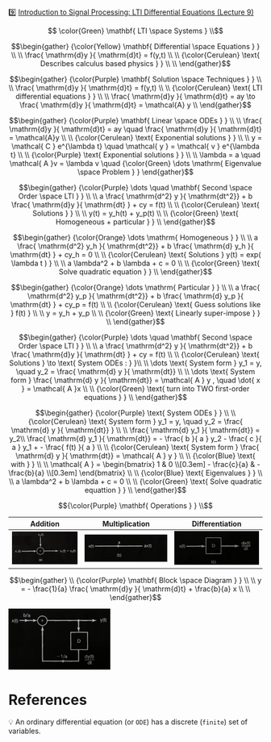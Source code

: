 :nine: [Introduction to Signal Processing: LTI Differential Equations (Lecture 9)](https://youtu.be/DEXuVeMfJl8)

```math
   \color{Green} \mathbf{ LTI \space Systems  } \\
```

```math
\begin{gather}
   {\color{Yellow} \mathbf{ Differential \space Equations } } \\
    \\
    \frac{ \mathrm{d}y }{ \mathrm{d}t} = f(y,t) \\
    \\
   {\color{Cerulean} \text{ Describes calculus based physics } } \\
    \\
\end{gather}
```

```math
\begin{gather}
   {\color{Purple} \mathbf{ Solution \space Techniques } } \\
    \\
    \frac{ \mathrm{d}y }{ \mathrm{d}t} = f(y,t) \\
    \\
   {\color{Cerulean} \text{ LTI differential equations } } \\
    \\
    \frac{ \mathrm{d}y }{ \mathrm{d}t} = ay \to \frac{ \mathrm{d}y }{ \mathrm{d}t} = \mathcal{A} y \\
\end{gather}
```

```math
\begin{gather}
   {\color{Purple} \mathbf{ Linear \space ODEs } } \\
    \\
    \frac{ \mathrm{d}y }{ \mathrm{d}t} = ay \quad \frac{ \mathrm{d}y }{ \mathrm{d}t} = \mathcal{A}y \\
    \\
   {\color{Cerulean} \text{ Exponential solutions } } \\
    \\
    y = \mathcal{ C } e^{\lambda t} \quad \mathcal{ y } = \mathcal{ v } e^{\lambda t} \\
    \\
   {\color{Purple} \text{ Exponential solutions } } \\
    \\
    \lambda = a \quad \mathcal{ A }v = \lambda v \quad {\color{Green} \dots \mathrm{ Eigenvalue \space Problem } }
\end{gather}
```

```math
\begin{gather}
   {\color{Purple} \dots \quad \mathbf{ Second \space Order \space LTI } } \\
    \\
    a \frac{ \mathrm{d^2} y }{ \mathrm{dt^2}} + b \frac{ \mathrm{d}y }{ \mathrm{dt} } + cy = f(t) \\
    \\
   {\color{Cerulean} \text{ Solutions } } \\
    \\
    y(t) = y_h(t) + y_p(t) \\
    \\
   {\color{Green} \text{ Homogeneous + particular } } \\
\end{gather}
```

```math
\begin{gather}
   {\color{Orange} \dots \mathrm{ Homogeneous } } \\
    \\
    a \frac{ \mathrm{d^2} y_h }{ \mathrm{dt^2}} + b \frac{ \mathrm{d} y_h }{ \mathrm{dt} } + cy_h = 0 \\
    \\
   {\color{Cerulean} \text{ Solutions } y(t) = exp( \lambda t ) } \\
    \\
    a \lambda^2 + b \lambda + c = 0 \\
    \\
   {\color{Green} \text{ Solve quadratic equation } } \\
\end{gather}
```

```math
\begin{gather}
   {\color{Orange} \dots \mathrm{ Particular } } \\
    \\
    a \frac{ \mathrm{d^2} y_p }{ \mathrm{dt^2}} + b \frac{ \mathrm{d} y_p }{ \mathrm{dt} } + cy_p = f(t) \\
    \\
   {\color{Cerulean} \text{ Guess solutions like } f(t) } \\
    \\
    y = y_h + y_p \\
    \\
   {\color{Green} \text{ Linearly super-impose } } \\
\end{gather}
```

```math
\begin{gather}
   {\color{Purple} \dots \quad \mathbf{ Second \space Order \space LTI } } \\
    \\
    a \frac{ \mathrm{d^2} y }{ \mathrm{dt^2}} + b \frac{ \mathrm{d}y }{ \mathrm{dt} } + cy = f(t) \\
    \\
   {\color{Cerulean} \text{ Solutions } \to \text{ System ODEs : } }\\
   \\
    \dots \text{ System form } y_1 = y, \quad y_2 =  \frac{ \mathrm{d} y }{ \mathrm{dt}}  \\
    \\
    \dots \text{ System form } \frac{ \mathrm{d} y }{ \mathrm{dt}} = \mathcal{ A } y , \quad \dot{ x } = \mathcal{ A }x \\
    \\
   {\color{Green} \text{ turn into TWO first-order equations } } \\
\end{gather}
```

```math
\begin{gather}
   {\color{Purple} \text{ System ODEs } } \\
    \\
   {\color{Cerulean} \text{ System form } y_1 = y, \quad y_2 =  \frac{ \mathrm{d} y }{ \mathrm{dt}} } \\
    \\
    \frac{ \mathrm{d} y_1 }{ \mathrm{dt}} = y_2\\
    \frac{ \mathrm{d} y_1 }{ \mathrm{dt}} = - \frac{ b }{ a } y_2 - \frac{ c }{ a } y_1 + - \frac{ f(t) }{ a } \\  
    \\
   {\color{Cerulean} \text{ System form } \frac{ \mathrm{d} y }{ \mathrm{dt}} = \mathcal{ A } y } \\
    \\
   {\color{Blue} \text{ with }  } \\
    \\
   \mathcal{ A } = \begin{bmatrix}
                        1             & 0             \\[0.3em] 
                        - \frac{c}{a} & - \frac{b}{a} \\[0.3em]
                     \end{bmatrix} \\
   \\
   {\color{Blue} \text{ Eigenvalues }  } \\
   \\
a \lambda^2 + b \lambda + c = 0 \\
    \\
   {\color{Green} \text{ Solve quadratic equattion } } \\

\end{gather}
```

```math
{\color{Purple} \mathbf{ Operations } } \\
```

| Addition | Multiplication | Differentiation | 
|-|-|-|
| <img src=images/operation-addition.png width='' height='' > </img> | <img src=images/operation-multiplication.png width='' height='' > </img> | <img src=images/operation-differentiation.png width='' height='' > </img> |

```math
\begin{gather}
   \\
   {\color{Purple} \mathbf{ Block \space Diagram } } \\
    \\
    y = - \frac{1}{a} \frac{ \mathrm{d}y }{ \mathrm{d}t} + \frac{b}{a} x \\
    \\
\end{gather}
```

<img src=images/operation-block-diagram.png width=40% height=40% > </img>

# References

:bulb: An ordinary differential equation (or `ODE`) has a discrete (`finite`) set of variables. 

